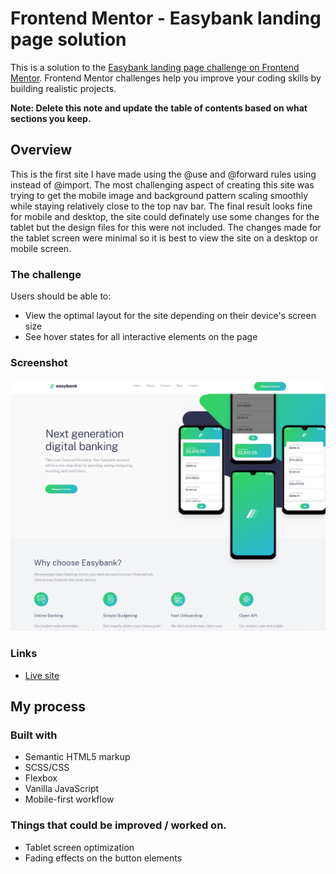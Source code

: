 # Frontend Mentor - Easybank landing page solution

This is a solution to the [Easybank landing page challenge on Frontend Mentor](https://www.frontendmentor.io/challenges/easybank-landing-page-WaUhkoDN). Frontend Mentor challenges help you improve your coding skills by building realistic projects. 




**Note: Delete this note and update the table of contents based on what sections you keep.**

## Overview
This is the first site I have made using the @use and @forward rules using instead of @import.
The most challenging aspect of creating this site was trying to get the mobile image and background pattern
scaling smoothly while staying relatively close to the top nav bar. The final result looks fine for mobile and
desktop, the site could definately use some changes for the tablet but the design files for this were not included. 
The changes made for the tablet screen were minimal so it is best to view the site on a desktop or mobile screen.


### The challenge

Users should be able to:

- View the optimal layout for the site depending on their device's screen size
- See hover states for all interactive elements on the page

### Screenshot

![](./screenshot.png)


### Links

- [Live site](https://bengera.github.io/easy-bank-landing-page/)

## My process

### Built with

- Semantic HTML5 markup
- SCSS/CSS
- Flexbox
- Vanilla JavaScript
- Mobile-first workflow

### Things that could be improved / worked on.

- Tablet screen optimization
- Fading effects on the button elements

